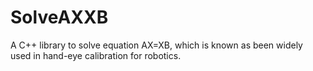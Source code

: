 # SolveAXXB

A C++ library to solve equation AX=XB, which is known as been widely used in hand-eye calibration for robotics.
